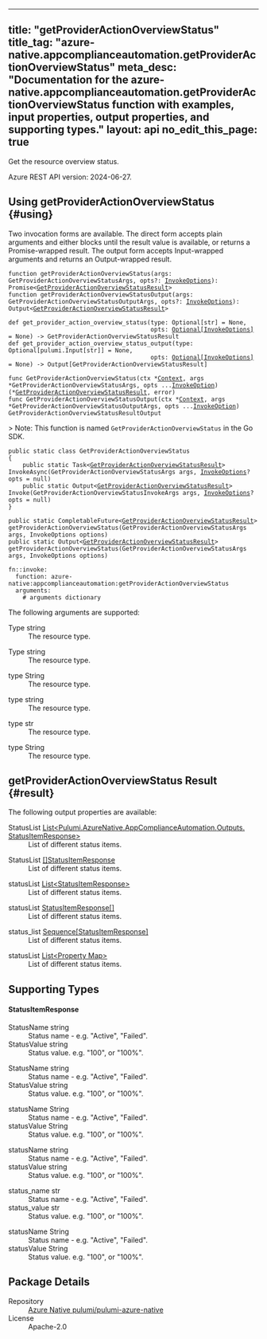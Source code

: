 
---
title: "getProviderActionOverviewStatus"
title_tag: "azure-native.appcomplianceautomation.getProviderActionOverviewStatus"
meta_desc: "Documentation for the azure-native.appcomplianceautomation.getProviderActionOverviewStatus function with examples, input properties, output properties, and supporting types."
layout: api
no_edit_this_page: true
---



<!-- WARNING: this file was generated by Pulumi Docs Generator. -->
<!-- Do not edit by hand unless you're certain you know what you are doing! -->

Get the resource overview status.

Azure REST API version: 2024-06-27.




## Using getProviderActionOverviewStatus {#using}

Two invocation forms are available. The direct form accepts plain
arguments and either blocks until the result value is available, or
returns a Promise-wrapped result. The output form accepts
Input-wrapped arguments and returns an Output-wrapped result.

<div>
<pulumi-chooser type="language" options="csharp,go,typescript,python,yaml,java"></pulumi-chooser>
</div>


<div>
<pulumi-choosable type="language" values="javascript,typescript">
<div class="highlight"
><pre class="chroma"><code class="language-typescript" data-lang="typescript"
><span class="k">function </span>getProviderActionOverviewStatus<span class="p">(</span><span class="nx">args</span><span class="p">:</span> <span class="nx">GetProviderActionOverviewStatusArgs</span><span class="p">,</span> <span class="nx">opts</span><span class="p">?:</span> <span class="nx"><a href="/docs/reference/pkg/nodejs/pulumi/pulumi/#InvokeOptions">InvokeOptions</a></span><span class="p">): Promise&lt;<span class="nx"><a href="#result">GetProviderActionOverviewStatusResult</a></span>></span
><span class="k">
function </span>getProviderActionOverviewStatusOutput<span class="p">(</span><span class="nx">args</span><span class="p">:</span> <span class="nx">GetProviderActionOverviewStatusOutputArgs</span><span class="p">,</span> <span class="nx">opts</span><span class="p">?:</span> <span class="nx"><a href="/docs/reference/pkg/nodejs/pulumi/pulumi/#InvokeOptions">InvokeOptions</a></span><span class="p">): Output&lt;<span class="nx"><a href="#result">GetProviderActionOverviewStatusResult</a></span>></span
></code></pre></div>
</pulumi-choosable>
</div>


<div>
<pulumi-choosable type="language" values="python">
<div class="highlight"><pre class="chroma"><code class="language-python" data-lang="python"
><span class="k">def </span>get_provider_action_overview_status<span class="p">(</span><span class="nx">type</span><span class="p">:</span> <span class="nx">Optional[str]</span> = None<span class="p">,</span>
                                        <span class="nx">opts</span><span class="p">:</span> <span class="nx"><a href="/docs/reference/pkg/python/pulumi/#pulumi.InvokeOptions">Optional[InvokeOptions]</a></span> = None<span class="p">) -&gt;</span> <span>GetProviderActionOverviewStatusResult</span
><span class="k">
def </span>get_provider_action_overview_status_output<span class="p">(</span><span class="nx">type</span><span class="p">:</span> <span class="nx">Optional[pulumi.Input[str]]</span> = None<span class="p">,</span>
                                        <span class="nx">opts</span><span class="p">:</span> <span class="nx"><a href="/docs/reference/pkg/python/pulumi/#pulumi.InvokeOptions">Optional[InvokeOptions]</a></span> = None<span class="p">) -&gt;</span> <span>Output[GetProviderActionOverviewStatusResult]</span
></code></pre></div>
</pulumi-choosable>
</div>


<div>
<pulumi-choosable type="language" values="go">
<div class="highlight"><pre class="chroma"><code class="language-go" data-lang="go"
><span class="k">func </span>GetProviderActionOverviewStatus<span class="p">(</span><span class="nx">ctx</span><span class="p"> *</span><span class="nx"><a href="https://pkg.go.dev/github.com/pulumi/pulumi/sdk/v3/go/pulumi?tab=doc#Context">Context</a></span><span class="p">,</span> <span class="nx">args</span><span class="p"> *</span><span class="nx">GetProviderActionOverviewStatusArgs</span><span class="p">,</span> <span class="nx">opts</span><span class="p"> ...</span><span class="nx"><a href="https://pkg.go.dev/github.com/pulumi/pulumi/sdk/v3/go/pulumi?tab=doc#InvokeOption">InvokeOption</a></span><span class="p">) (*<span class="nx"><a href="#result">GetProviderActionOverviewStatusResult</a></span>, error)</span
><span class="k">
func </span>GetProviderActionOverviewStatusOutput<span class="p">(</span><span class="nx">ctx</span><span class="p"> *</span><span class="nx"><a href="https://pkg.go.dev/github.com/pulumi/pulumi/sdk/v3/go/pulumi?tab=doc#Context">Context</a></span><span class="p">,</span> <span class="nx">args</span><span class="p"> *</span><span class="nx">GetProviderActionOverviewStatusOutputArgs</span><span class="p">,</span> <span class="nx">opts</span><span class="p"> ...</span><span class="nx"><a href="https://pkg.go.dev/github.com/pulumi/pulumi/sdk/v3/go/pulumi?tab=doc#InvokeOption">InvokeOption</a></span><span class="p">) GetProviderActionOverviewStatusResultOutput</span
></code></pre></div>

&gt; Note: This function is named `GetProviderActionOverviewStatus` in the Go SDK.

</pulumi-choosable>
</div>


<div>
<pulumi-choosable type="language" values="csharp">
<div class="highlight"><pre class="chroma"><code class="language-csharp" data-lang="csharp"><span class="k">public static class </span><span class="nx">GetProviderActionOverviewStatus </span><span class="p">
{</span><span class="k">
    public static </span>Task&lt;<span class="nx"><a href="#result">GetProviderActionOverviewStatusResult</a></span>> <span class="p">InvokeAsync(</span><span class="nx">GetProviderActionOverviewStatusArgs</span><span class="p"> </span><span class="nx">args<span class="p">,</span> <span class="nx"><a href="/docs/reference/pkg/dotnet/Pulumi/Pulumi.InvokeOptions.html">InvokeOptions</a></span><span class="p">? </span><span class="nx">opts = null<span class="p">)</span><span class="k">
    public static </span>Output&lt;<span class="nx"><a href="#result">GetProviderActionOverviewStatusResult</a></span>> <span class="p">Invoke(</span><span class="nx">GetProviderActionOverviewStatusInvokeArgs</span><span class="p"> </span><span class="nx">args<span class="p">,</span> <span class="nx"><a href="/docs/reference/pkg/dotnet/Pulumi/Pulumi.InvokeOptions.html">InvokeOptions</a></span><span class="p">? </span><span class="nx">opts = null<span class="p">)</span><span class="p">
}</span></code></pre></div>
</pulumi-choosable>
</div>


<div>
<pulumi-choosable type="language" values="java">
<div class="highlight"><pre class="chroma"><code class="language-java" data-lang="java"><span class="k">public static CompletableFuture&lt;<span class="nx"><a href="#result">GetProviderActionOverviewStatusResult</a></span>> </span>getProviderActionOverviewStatus<span class="p">(</span><span class="nx">GetProviderActionOverviewStatusArgs</span><span class="p"> </span><span class="nx">args<span class="p">,</span> <span class="nx">InvokeOptions</span><span class="p"> </span><span class="nx">options<span class="p">)</span>
<span class="k">public static Output&lt;<span class="nx"><a href="#result">GetProviderActionOverviewStatusResult</a></span>> </span>getProviderActionOverviewStatus<span class="p">(</span><span class="nx">GetProviderActionOverviewStatusArgs</span><span class="p"> </span><span class="nx">args<span class="p">,</span> <span class="nx">InvokeOptions</span><span class="p"> </span><span class="nx">options<span class="p">)</span>
</code></pre></div>
</pulumi-choosable>
</div>


<div>
<pulumi-choosable type="language" values="yaml">
<div class="highlight"><pre class="chroma"><code class="language-yaml" data-lang="yaml"><span class="k">fn::invoke:</span>
<span class="k">&nbsp;&nbsp;function:</span> azure-native:appcomplianceautomation:getProviderActionOverviewStatus
<span class="k">&nbsp;&nbsp;arguments:</span>
<span class="c">&nbsp;&nbsp;&nbsp;&nbsp;# arguments dictionary</span></code></pre></div>
</pulumi-choosable>
</div>



The following arguments are supported:


<div>
<pulumi-choosable type="language" values="csharp">
<dl class="resources-properties"><dt class="property-optional"
            title="Optional">
        <span id="type_csharp">
<a data-swiftype-name="resource-property" data-swiftype-type="text" href="#type_csharp" style="color: inherit; text-decoration: inherit;">Type</a>
</span>
        <span class="property-indicator"></span>
        <span class="property-type">string</span>
    </dt>
    <dd>The resource type.</dd></dl>
</pulumi-choosable>
</div>

<div>
<pulumi-choosable type="language" values="go">
<dl class="resources-properties"><dt class="property-optional"
            title="Optional">
        <span id="type_go">
<a data-swiftype-name="resource-property" data-swiftype-type="text" href="#type_go" style="color: inherit; text-decoration: inherit;">Type</a>
</span>
        <span class="property-indicator"></span>
        <span class="property-type">string</span>
    </dt>
    <dd>The resource type.</dd></dl>
</pulumi-choosable>
</div>

<div>
<pulumi-choosable type="language" values="java">
<dl class="resources-properties"><dt class="property-optional"
            title="Optional">
        <span id="type_java">
<a data-swiftype-name="resource-property" data-swiftype-type="text" href="#type_java" style="color: inherit; text-decoration: inherit;">type</a>
</span>
        <span class="property-indicator"></span>
        <span class="property-type">String</span>
    </dt>
    <dd>The resource type.</dd></dl>
</pulumi-choosable>
</div>

<div>
<pulumi-choosable type="language" values="javascript,typescript">
<dl class="resources-properties"><dt class="property-optional"
            title="Optional">
        <span id="type_nodejs">
<a data-swiftype-name="resource-property" data-swiftype-type="text" href="#type_nodejs" style="color: inherit; text-decoration: inherit;">type</a>
</span>
        <span class="property-indicator"></span>
        <span class="property-type">string</span>
    </dt>
    <dd>The resource type.</dd></dl>
</pulumi-choosable>
</div>

<div>
<pulumi-choosable type="language" values="python">
<dl class="resources-properties"><dt class="property-optional"
            title="Optional">
        <span id="type_python">
<a data-swiftype-name="resource-property" data-swiftype-type="text" href="#type_python" style="color: inherit; text-decoration: inherit;">type</a>
</span>
        <span class="property-indicator"></span>
        <span class="property-type">str</span>
    </dt>
    <dd>The resource type.</dd></dl>
</pulumi-choosable>
</div>

<div>
<pulumi-choosable type="language" values="yaml">
<dl class="resources-properties"><dt class="property-optional"
            title="Optional">
        <span id="type_yaml">
<a data-swiftype-name="resource-property" data-swiftype-type="text" href="#type_yaml" style="color: inherit; text-decoration: inherit;">type</a>
</span>
        <span class="property-indicator"></span>
        <span class="property-type">String</span>
    </dt>
    <dd>The resource type.</dd></dl>
</pulumi-choosable>
</div>




## getProviderActionOverviewStatus Result {#result}

The following output properties are available:



<div>
<pulumi-choosable type="language" values="csharp">
<dl class="resources-properties"><dt class="property-"
            title="">
        <span id="statuslist_csharp">
<a data-swiftype-name="resource-property" data-swiftype-type="text" href="#statuslist_csharp" style="color: inherit; text-decoration: inherit;">Status<wbr>List</a>
</span>
        <span class="property-indicator"></span>
        <span class="property-type"><a href="#statusitemresponse">List&lt;Pulumi.<wbr>Azure<wbr>Native.<wbr>App<wbr>Compliance<wbr>Automation.<wbr>Outputs.<wbr>Status<wbr>Item<wbr>Response&gt;</a></span>
    </dt>
    <dd>List of different status items.</dd></dl>
</pulumi-choosable>
</div>

<div>
<pulumi-choosable type="language" values="go">
<dl class="resources-properties"><dt class="property-"
            title="">
        <span id="statuslist_go">
<a data-swiftype-name="resource-property" data-swiftype-type="text" href="#statuslist_go" style="color: inherit; text-decoration: inherit;">Status<wbr>List</a>
</span>
        <span class="property-indicator"></span>
        <span class="property-type"><a href="#statusitemresponse">[]Status<wbr>Item<wbr>Response</a></span>
    </dt>
    <dd>List of different status items.</dd></dl>
</pulumi-choosable>
</div>

<div>
<pulumi-choosable type="language" values="java">
<dl class="resources-properties"><dt class="property-"
            title="">
        <span id="statuslist_java">
<a data-swiftype-name="resource-property" data-swiftype-type="text" href="#statuslist_java" style="color: inherit; text-decoration: inherit;">status<wbr>List</a>
</span>
        <span class="property-indicator"></span>
        <span class="property-type"><a href="#statusitemresponse">List&lt;Status<wbr>Item<wbr>Response&gt;</a></span>
    </dt>
    <dd>List of different status items.</dd></dl>
</pulumi-choosable>
</div>

<div>
<pulumi-choosable type="language" values="javascript,typescript">
<dl class="resources-properties"><dt class="property-"
            title="">
        <span id="statuslist_nodejs">
<a data-swiftype-name="resource-property" data-swiftype-type="text" href="#statuslist_nodejs" style="color: inherit; text-decoration: inherit;">status<wbr>List</a>
</span>
        <span class="property-indicator"></span>
        <span class="property-type"><a href="#statusitemresponse">Status<wbr>Item<wbr>Response[]</a></span>
    </dt>
    <dd>List of different status items.</dd></dl>
</pulumi-choosable>
</div>

<div>
<pulumi-choosable type="language" values="python">
<dl class="resources-properties"><dt class="property-"
            title="">
        <span id="status_list_python">
<a data-swiftype-name="resource-property" data-swiftype-type="text" href="#status_list_python" style="color: inherit; text-decoration: inherit;">status_<wbr>list</a>
</span>
        <span class="property-indicator"></span>
        <span class="property-type"><a href="#statusitemresponse">Sequence[Status<wbr>Item<wbr>Response]</a></span>
    </dt>
    <dd>List of different status items.</dd></dl>
</pulumi-choosable>
</div>

<div>
<pulumi-choosable type="language" values="yaml">
<dl class="resources-properties"><dt class="property-"
            title="">
        <span id="statuslist_yaml">
<a data-swiftype-name="resource-property" data-swiftype-type="text" href="#statuslist_yaml" style="color: inherit; text-decoration: inherit;">status<wbr>List</a>
</span>
        <span class="property-indicator"></span>
        <span class="property-type"><a href="#statusitemresponse">List&lt;Property Map&gt;</a></span>
    </dt>
    <dd>List of different status items.</dd></dl>
</pulumi-choosable>
</div>




## Supporting Types


<h4 id="statusitemresponse">Status<wbr>Item<wbr>Response</h4>



<div>
<pulumi-choosable type="language" values="csharp">
<dl class="resources-properties"><dt class="property-optional"
            title="Optional">
        <span id="statusname_csharp">
<a data-swiftype-name="resource-property" data-swiftype-type="text" href="#statusname_csharp" style="color: inherit; text-decoration: inherit;">Status<wbr>Name</a>
</span>
        <span class="property-indicator"></span>
        <span class="property-type">string</span>
    </dt>
    <dd>Status name - e.g. &quot;Active&quot;, &quot;Failed&quot;.</dd><dt class="property-optional"
            title="Optional">
        <span id="statusvalue_csharp">
<a data-swiftype-name="resource-property" data-swiftype-type="text" href="#statusvalue_csharp" style="color: inherit; text-decoration: inherit;">Status<wbr>Value</a>
</span>
        <span class="property-indicator"></span>
        <span class="property-type">string</span>
    </dt>
    <dd>Status value. e.g. &quot;100&quot;, or &quot;100%&quot;.</dd></dl>
</pulumi-choosable>
</div>

<div>
<pulumi-choosable type="language" values="go">
<dl class="resources-properties"><dt class="property-optional"
            title="Optional">
        <span id="statusname_go">
<a data-swiftype-name="resource-property" data-swiftype-type="text" href="#statusname_go" style="color: inherit; text-decoration: inherit;">Status<wbr>Name</a>
</span>
        <span class="property-indicator"></span>
        <span class="property-type">string</span>
    </dt>
    <dd>Status name - e.g. &quot;Active&quot;, &quot;Failed&quot;.</dd><dt class="property-optional"
            title="Optional">
        <span id="statusvalue_go">
<a data-swiftype-name="resource-property" data-swiftype-type="text" href="#statusvalue_go" style="color: inherit; text-decoration: inherit;">Status<wbr>Value</a>
</span>
        <span class="property-indicator"></span>
        <span class="property-type">string</span>
    </dt>
    <dd>Status value. e.g. &quot;100&quot;, or &quot;100%&quot;.</dd></dl>
</pulumi-choosable>
</div>

<div>
<pulumi-choosable type="language" values="java">
<dl class="resources-properties"><dt class="property-optional"
            title="Optional">
        <span id="statusname_java">
<a data-swiftype-name="resource-property" data-swiftype-type="text" href="#statusname_java" style="color: inherit; text-decoration: inherit;">status<wbr>Name</a>
</span>
        <span class="property-indicator"></span>
        <span class="property-type">String</span>
    </dt>
    <dd>Status name - e.g. &quot;Active&quot;, &quot;Failed&quot;.</dd><dt class="property-optional"
            title="Optional">
        <span id="statusvalue_java">
<a data-swiftype-name="resource-property" data-swiftype-type="text" href="#statusvalue_java" style="color: inherit; text-decoration: inherit;">status<wbr>Value</a>
</span>
        <span class="property-indicator"></span>
        <span class="property-type">String</span>
    </dt>
    <dd>Status value. e.g. &quot;100&quot;, or &quot;100%&quot;.</dd></dl>
</pulumi-choosable>
</div>

<div>
<pulumi-choosable type="language" values="javascript,typescript">
<dl class="resources-properties"><dt class="property-optional"
            title="Optional">
        <span id="statusname_nodejs">
<a data-swiftype-name="resource-property" data-swiftype-type="text" href="#statusname_nodejs" style="color: inherit; text-decoration: inherit;">status<wbr>Name</a>
</span>
        <span class="property-indicator"></span>
        <span class="property-type">string</span>
    </dt>
    <dd>Status name - e.g. &quot;Active&quot;, &quot;Failed&quot;.</dd><dt class="property-optional"
            title="Optional">
        <span id="statusvalue_nodejs">
<a data-swiftype-name="resource-property" data-swiftype-type="text" href="#statusvalue_nodejs" style="color: inherit; text-decoration: inherit;">status<wbr>Value</a>
</span>
        <span class="property-indicator"></span>
        <span class="property-type">string</span>
    </dt>
    <dd>Status value. e.g. &quot;100&quot;, or &quot;100%&quot;.</dd></dl>
</pulumi-choosable>
</div>

<div>
<pulumi-choosable type="language" values="python">
<dl class="resources-properties"><dt class="property-optional"
            title="Optional">
        <span id="status_name_python">
<a data-swiftype-name="resource-property" data-swiftype-type="text" href="#status_name_python" style="color: inherit; text-decoration: inherit;">status_<wbr>name</a>
</span>
        <span class="property-indicator"></span>
        <span class="property-type">str</span>
    </dt>
    <dd>Status name - e.g. &quot;Active&quot;, &quot;Failed&quot;.</dd><dt class="property-optional"
            title="Optional">
        <span id="status_value_python">
<a data-swiftype-name="resource-property" data-swiftype-type="text" href="#status_value_python" style="color: inherit; text-decoration: inherit;">status_<wbr>value</a>
</span>
        <span class="property-indicator"></span>
        <span class="property-type">str</span>
    </dt>
    <dd>Status value. e.g. &quot;100&quot;, or &quot;100%&quot;.</dd></dl>
</pulumi-choosable>
</div>

<div>
<pulumi-choosable type="language" values="yaml">
<dl class="resources-properties"><dt class="property-optional"
            title="Optional">
        <span id="statusname_yaml">
<a data-swiftype-name="resource-property" data-swiftype-type="text" href="#statusname_yaml" style="color: inherit; text-decoration: inherit;">status<wbr>Name</a>
</span>
        <span class="property-indicator"></span>
        <span class="property-type">String</span>
    </dt>
    <dd>Status name - e.g. &quot;Active&quot;, &quot;Failed&quot;.</dd><dt class="property-optional"
            title="Optional">
        <span id="statusvalue_yaml">
<a data-swiftype-name="resource-property" data-swiftype-type="text" href="#statusvalue_yaml" style="color: inherit; text-decoration: inherit;">status<wbr>Value</a>
</span>
        <span class="property-indicator"></span>
        <span class="property-type">String</span>
    </dt>
    <dd>Status value. e.g. &quot;100&quot;, or &quot;100%&quot;.</dd></dl>
</pulumi-choosable>
</div>





<h2 id="package-details">Package Details</h2>
<dl class="package-details">
	<dt>Repository</dt>
	<dd><a href="https://github.com/pulumi/pulumi-azure-native">Azure Native pulumi/pulumi-azure-native</a></dd>
	<dt>License</dt>
	<dd>Apache-2.0</dd>
</dl>

